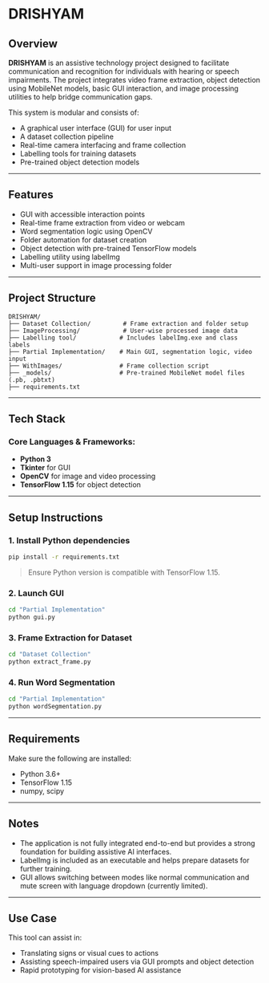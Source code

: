 
# DRISHYAM

## Overview
**DRISHYAM** is an assistive technology project designed to facilitate communication and recognition for individuals with hearing or speech impairments. The project integrates video frame extraction, object detection using MobileNet models, basic GUI interaction, and image processing utilities to help bridge communication gaps.

This system is modular and consists of:
- A graphical user interface (GUI) for user input
- A dataset collection pipeline
- Real-time camera interfacing and frame collection
- Labelling tools for training datasets
- Pre-trained object detection models

---

## Features

- GUI with accessible interaction points
- Real-time frame extraction from video or webcam
- Word segmentation logic using OpenCV
- Folder automation for dataset creation
- Object detection with pre-trained TensorFlow models
- Labelling utility using labelImg
- Multi-user support in image processing folder

---

## Project Structure

```
DRISHYAM/
├── Dataset Collection/         # Frame extraction and folder setup
├── ImageProcessing/            # User-wise processed image data
├── Labelling tool/            # Includes labelImg.exe and class labels
├── Partial Implementation/    # Main GUI, segmentation logic, video input
├── WithImages/                # Frame collection script
├── _models/                   # Pre-trained MobileNet model files (.pb, .pbtxt)
├── requirements.txt
```

---

## Tech Stack

### Core Languages & Frameworks:
- **Python 3**
- **Tkinter** for GUI
- **OpenCV** for image and video processing
- **TensorFlow 1.15** for object detection

---

## Setup Instructions

### 1. Install Python dependencies
```bash
pip install -r requirements.txt
```

> Ensure Python version is compatible with TensorFlow 1.15.

### 2. Launch GUI
```bash
cd "Partial Implementation"
python gui.py
```

### 3. Frame Extraction for Dataset
```bash
cd "Dataset Collection"
python extract_frame.py
```

### 4. Run Word Segmentation
```bash
cd "Partial Implementation"
python wordSegmentation.py
```

---

## Requirements

Make sure the following are installed:
- Python 3.6+
- TensorFlow 1.15
- numpy, scipy

---

## Notes

- The application is not fully integrated end-to-end but provides a strong foundation for building assistive AI interfaces.
- LabelImg is included as an executable and helps prepare datasets for further training.
- GUI allows switching between modes like normal communication and mute screen with language dropdown (currently limited).

---

## Use Case

This tool can assist in:
- Translating signs or visual cues to actions
- Assisting speech-impaired users via GUI prompts and object detection
- Rapid prototyping for vision-based AI assistance

